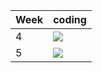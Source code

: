 | Week | coding |
| --- | --- |
| 4 |  ![](https://github.com/kmaooad/coding-19w04-StakhurskyiD/workflows/Grading/badge.svg) |
| 5 |  ![](https://github.com/kmaooad/coding-19W05-StakhurskyiD/workflows/Grading/badge.svg) |
